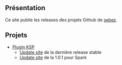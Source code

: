 ## Présentation

Ce site publie les releases des projets Github de [sebez](https://github.com/sebez).

## Projets

  * [Plugin KSP](https://github.com/sebez/vertigo-chroma-kspplugin)
    * [Update site](https://sebez.github.io/release/vertigo-chroma-kspplugin/) de la dernière release stable
    * [Update site](https://sebez.github.io/release/vertigo-chroma-kspplugin-v1.0.1/) de la 1.0.1 pour Spark
